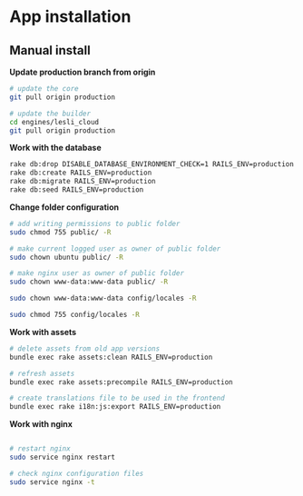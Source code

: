 # App installation

## Manual install

__Update production branch from origin__

```bash
# update the core
git pull origin production

# update the builder
cd engines/lesli_cloud 
git pull origin production
```


__Work with the database__

```bash
rake db:drop DISABLE_DATABASE_ENVIRONMENT_CHECK=1 RAILS_ENV=production
rake db:create RAILS_ENV=production
rake db:migrate RAILS_ENV=production
rake db:seed RAILS_ENV=production
```

__Change folder configuration__

```bash
# add writing permissions to public folder
sudo chmod 755 public/ -R

# make current logged user as owner of public folder
sudo chown ubuntu public/ -R

# make nginx user as owner of public folder
sudo chown www-data:www-data public/ -R

sudo chown www-data:www-data config/locales -R

sudo chmod 755 config/locales -R
```


__Work with assets__

```bash
# delete assets from old app versions
bundle exec rake assets:clean RAILS_ENV=production

# refresh assets
bundle exec rake assets:precompile RAILS_ENV=production

# create translations file to be used in the frontend
bundle exec rake i18n:js:export RAILS_ENV=production
```


__Work with nginx__

```bash

# restart nginx
sudo service nginx restart

# check nginx configuration files
sudo service nginx -t
```
